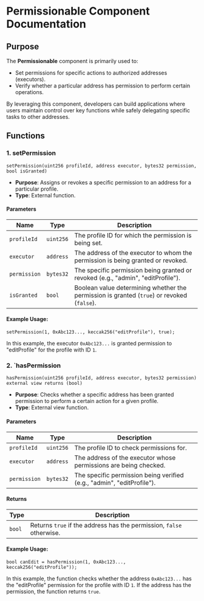 # Permissionable Component Documentation

## Purpose
The **Permissionable** component is primarily used to:
- Set permissions for specific actions to authorized addresses (executors).
- Verify whether a particular address has permission to perform certain operations.

By leveraging this component, developers can build applications where users maintain control over key functions while safely delegating specific tasks to other addresses.


## Functions

### 1. setPermission
``` 
setPermission(uint256 profileId, address executor, bytes32 permission, bool isGranted)
 ```

- **Purpose**: Assigns or revokes a specific permission to an address for a particular profile.
- **Type**: External function.
  
#### Parameters

| Name          | Type      | Description                                                                         |
|---------------|-----------|-------------------------------------------------------------------------------------|
| `profileId`   | `uint256` | The profile ID for which the permission is being set.                                |
| `executor`    | `address` | The address of the executor to whom the permission is being granted or revoked.      |
| `permission`  | `bytes32` | The specific permission being granted or revoked (e.g., "admin", "editProfile").     |
| `isGranted`   | `bool`    | Boolean value determining whether the permission is granted (`true`) or revoked (`false`). |

#### Example Usage:
```
setPermission(1, 0xAbc123..., keccak256("editProfile"), true);
```
In this example, the executor `0xAbc123...` is granted permission to "editProfile" for the profile with ID `1`.


### 2. `hasPermission
```
hasPermission(uint256 profileId, address executor, bytes32 permission) external view returns (bool)
```

- **Purpose**: Checks whether a specific address has been granted permission to perform a certain action for a given profile.
- **Type**: External view function.

#### Parameters

| Name          | Type      | Description                                                                         |
|---------------|-----------|-------------------------------------------------------------------------------------|
| `profileId`   | `uint256` | The profile ID to check permissions for.                                             |
| `executor`    | `address` | The address of the executor whose permissions are being checked.                     |
| `permission`  | `bytes32` | The specific permission being verified (e.g., "admin", "editProfile").               |

#### Returns

| Type   | Description                                             |
|--------|---------------------------------------------------------|
| `bool` | Returns `true` if the address has the permission, `false` otherwise. |

#### Example Usage:
```
bool canEdit = hasPermission(1, 0xAbc123..., keccak256("editProfile"));
```
In this example, the function checks whether the address `0xAbc123...` has the "editProfile" permission for the profile with ID `1`. If the address has the permission, the function returns `true`.

